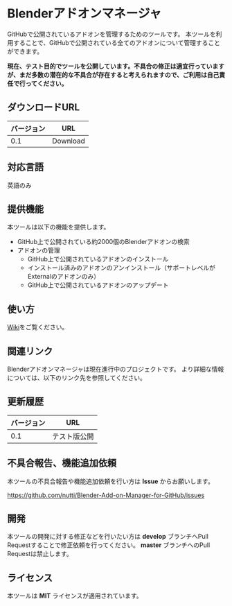 # Blenderアドオンマネージャ

GitHubで公開されているアドオンを管理するためのツールです。
本ツールを利用することで、GitHubで公開されている全てのアドオンについて管理することができます。

**現在、テスト目的でツールを公開しています。不具合の修正は適宜行っていますが、まだ多数の潜在的な不具合が存在すると考えられますので、ご利用は自己責任で行ってください。**

## ダウンロードURL

|バージョン|URL|
|---|---|
|0.1|Download|

## 対応言語

英語のみ

## 提供機能

本ツールは以下の機能を提供します。

* GitHub上で公開されている約2000個のBlenderアドオンの検索
* アドオンの管理
  * GitHub上で公開されているアドオンのインストール
  * インストール済みのアドオンのアンインストール（サポートレベルがExternalのアドオンのみ）
  * GitHub上で公開されているアドオンのアップデート

## 使い方

[Wiki](https://github.com/nutti/Blender-Add-on-Manager-for-GitHub/wiki/Tutorial_JP)をご覧ください。


## 関連リンク

Blenderアドオンマネージャは現在進行中のプロジェクトです。
より詳細な情報については、以下のリンク先を参照してください。

## 更新履歴

|バージョン|URL|
|---|---|
|0.1|テスト版公開|

## 不具合報告、機能追加依頼

本ツールの不具合報告や機能追加依頼を行い方は **Issue** からお願いします。

https://github.com/nutti/Blender-Add-on-Manager-for-GitHub/issues

## 開発

本ツールの開発に対する修正などを行いたい方は **develop** ブランチへPull Requestすることで修正依頼を行ってください。
**master** ブランチへのPull Requestは禁止します。

## ライセンス

本ツールは **MIT** ライセンスが適用されています。
